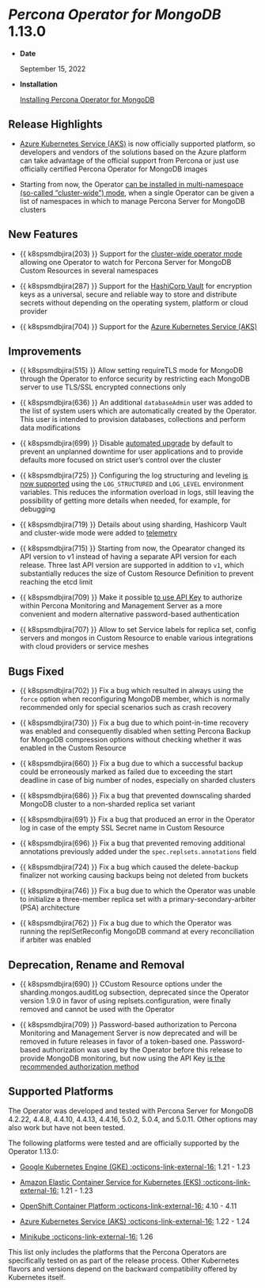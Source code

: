 # *Percona Operator for MongoDB* 1.13.0

* **Date**

    September 15, 2022

* **Installation**

    [Installing Percona Operator for MongoDB](../index.md#quickstart-guides)

## Release Highlights

* [Azure Kubernetes Service (AKS)](../aks.md) is now officially supported platform, so developers and vendors of the solutions based on the Azure platform can take advantage of the official support from Percona or just use officially certified Percona Operator for MongoDB images 

* Starting from now, the Operator [can be installed in multi-namespace (so-called “cluster-wide”) mode](../cluster-wide.md), when a single Operator can be given a list of namespaces in which to manage Percona Server for MongoDB clusters


## New Features

* {{ k8spsmdbjira(203) }} Support for the [cluster-wide operator mode](../cluster-wide.md) allowing one Operator to watch for Percona Server for MongoDB Custom Resources in several namespaces

* {{ k8spsmdbjira(287) }} Support for the [HashiCorp Vault](../encryption.md/#using-vault) for encryption keys as a universal, secure and reliable way to store and distribute secrets without depending on the operating system, platform or cloud provider

* {{ k8spsmdbjira(704) }} Support for the [Azure Kubernetes Service (AKS)](../aks.md)

## Improvements

* {{ k8spsmdbjira(515) }} Allow setting requireTLS mode for MongoDB through the Operator to enforce security by restricting each MongoDB server to use TLS/SSL encrypted connections only

* {{ k8spsmdbjira(636) }} An additional `databaseAdmin` user was added to the list of system users which are automatically created by the Operator. This user is intended to provision databases, collections and perform data modifications

* {{ k8spsmdbjira(699) }} Disable [automated upgrade](../update.md#operator-update-smartupdates) by default to prevent an unplanned downtime for user applications and to provide defaults more focused on strict user’s control over the cluster

* {{ k8spsmdbjira(725) }} Configuring the log structuring and leveling [is now supported](../debug.md#changing-logs-representation) using the `LOG_STRUCTURED` and `LOG_LEVEL` environment variables. This reduces the information overload in logs, still leaving the possibility of getting more details when needed, for example, for debugging

* {{ k8spsmdbjira(719) }} Details about using sharding, Hashicorp Vault and cluster-wide mode were added to [telemetry](../telemetry.md)

* {{ k8spsmdbjira(715) }} Starting from now, the Opearator changed its API version to v1 instead of having a separate API version for each release. Three last API version are supported in addition to `v1`, which substantially reduces the size of Custom Resource Definition to prevent reaching the etcd limit

* {{ k8spsmdbjira(709) }} Make it possible [to use API Key](../monitoring.md#operator-monitoring-client-token) to authorize within Percona Monitoring and Management Server as a more convenient and modern alternative password-based authentication

* {{ k8spsmdbjira(707) }} Allow to set Service labels for replica set, config servers and mongos in Custom Resource to enable various integrations with cloud providers or service meshes

## Bugs Fixed

* {{ k8spsmdbjira(702) }} Fix a bug which resulted in always using the `force` option when reconfiguring MongoDB member, which is normally recommended only for special scenarios such as crash recovery

* {{ k8spsmdbjira(730) }} Fix a bug due to which point-in-time recovery was enabled and consequently disabled when setting Percona Backup for MongoDB compression options without checking whether it was enabled in the Custom Resource

* {{ k8spsmdbjira(660) }} Fix a bug due to which a successful backup could be erroneously marked as failed due to exceeding the start deadline in case of big number of nodes, especially on sharded clusters

* {{ k8spsmdbjira(686) }} Fix a bug that prevented downscaling sharded MongoDB cluster to a non-sharded replica set variant

* {{ k8spsmdbjira(691) }} Fix a bug that produced an error in the Operator log in case of the empty SSL Secret name in Custom Resource
 
* {{ k8spsmdbjira(696) }} Fix a bug that prevented removing additional annotations previously added under the `spec.replsets.annotations` field
 
* {{ k8spsmdbjira(724) }} Fix a bug which caused the delete-backup finalizer not working causing backups being not deleted from buckets
 
* {{ k8spsmdbjira(746) }} Fix a bug due to which the Operator was unable to initialize a three-member replica set with a primary-secondary-arbiter (PSA) architecture
 
* {{ k8spsmdbjira(762) }} Fix a bug due to which the Operator was running the replSetReconfig MongoDB command at every reconciliation if arbiter was enabled

## Deprecation, Rename and Removal

* {{ k8spsmdbjira(690) }} CCustom Resource options under the sharding.mongos.auditLog subsection, deprecated since the Operator version 1.9.0 in favor of using replsets.configuration, were finally removed and cannot be used with the Operator

* {{ k8spsmdbjira(709) }} Password-based authorization to Percona Monitoring and Management Server is now deprecated and will be removed in future releases in favor of a token-based one. Password-based authorization was used by the Operator before this release to provide MongoDB monitoring, but now using the API Key [is the recommended authorization method](../monitoring.md#operator-monitoring-client-token)

## Supported Platforms

The Operator was developed and tested with Percona Server for MongoDB 4.2.22, 4.4.8, 4.4.10, 4.4.13, 4.4.16, 5.0.2, 5.0.4, and 5.0.11. Other options may also work but have not been tested.

The following platforms were tested and are officially supported by the Operator 1.13.0:

* [Google Kubernetes Engine (GKE) :octicons-link-external-16:](https://cloud.google.com/kubernetes-engine) 1.21 - 1.23

* [Amazon Elastic Container Service for Kubernetes (EKS) :octicons-link-external-16:](https://aws.amazon.com) 1.21 - 1.23

* [OpenShift Container Platform :octicons-link-external-16:](https://www.redhat.com/en/technologies/cloud-computing/openshift) 4.10 - 4.11

* [Azure Kubernetes Service (AKS) :octicons-link-external-16:](https://azure.microsoft.com/en-us/services/kubernetes-service/) 1.22 - 1.24

* [Minikube :octicons-link-external-16:](https://github.com/kubernetes/minikube) 1.26

This list only includes the platforms that the Percona Operators are specifically tested on as part of the release process. Other Kubernetes flavors and versions depend on the backward compatibility offered by Kubernetes itself.
